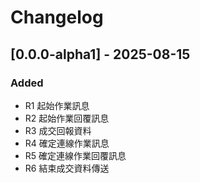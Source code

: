 # Changelog

## [0.0.0-alpha1] - 2025-08-15

### Added

- R1 起始作業訊息
- R2 起始作業回覆訊息
- R3 成交回報資料
- R4 確定連線作業訊息
- R5 確定連線作業回覆訊息
- R6 結束成交資料傳送

